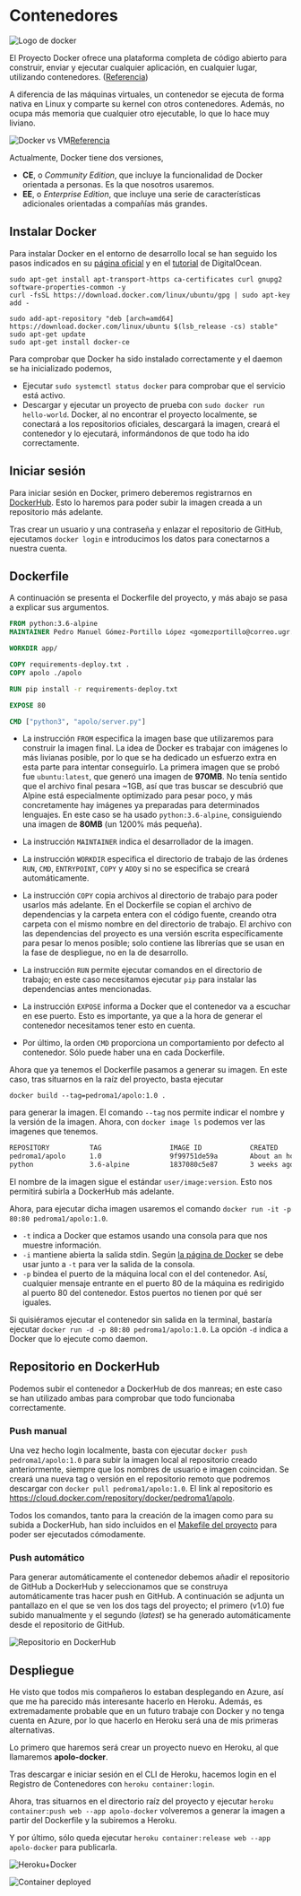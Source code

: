 # Contenedores

![Logo de docker](img/docker-logo.png)

El Proyecto Docker ofrece una plataforma completa de código abierto para construir, enviar y ejecutar cualquier aplicación, en cualquier lugar, utilizando contenedores. ([Referencia](https://hoplasoftware.com/por-que-elegir-docker-ee-frente-a-ce/))

A diferencia de las máquinas virtuales, un contenedor se ejecuta de forma nativa en Linux y comparte su kernel con otros contenedores. Además, no ocupa más memoria que cualquier otro ejecutable, lo que lo hace muy liviano.

![Docker vs VM](img/docker-vs-vm.png)[Referencia](https://docs.docker.com/get-started/)

Actualmente, Docker tiene dos versiones,

-   **CE**, o _Community Edition_, que incluye la funcionalidad de Docker orientada a personas. Es la que nosotros usaremos.
-   **EE**, o _Enterprise Edition_, que incluye una serie de características adicionales orientadas a compañías más grandes.

## Instalar Docker

Para instalar Docker en el entorno de desarrollo local se han seguido los pasos indicados en su [página oficial](https://docs.docker.com/install/linux/docker-ce/ubuntu/) y en el [tutorial](https://www.digitalocean.com/community/tutorials/how-to-install-and-use-docker-on-ubuntu-18-04) de DigitalOcean.

    sudo apt-get install apt-transport-https ca-certificates curl gnupg2 software-properties-common -y
    curl -fsSL https://download.docker.com/linux/ubuntu/gpg | sudo apt-key add -

    sudo add-apt-repository "deb [arch=amd64] https://download.docker.com/linux/ubuntu $(lsb_release -cs) stable"
    sudo apt-get update
    sudo apt-get install docker-ce

Para comprobar que Docker ha sido instalado correctamente y el daemon se ha inicializado podemos,

* Ejecutar `sudo systemctl status docker` para comprobar que el servicio está activo.
* Descargar y ejecutar un proyecto de prueba con `sudo docker run hello-world`. Docker, al no encontrar el proyecto localmente, se conectará a los repositorios oficiales, descargará la imagen, creará el contenedor y lo ejecutará, informándonos de que todo ha ido correctamente.

## Iniciar sesión

Para iniciar sesión en Docker, primero deberemos registrarnos en [DockerHub](https://hub.docker.com/). Esto lo haremos para poder subir la imagen creada a un repositorio más adelante.

Tras crear un usuario y una contraseña y enlazar el repositorio de GitHub, ejecutamos `docker login` e introducimos los datos para conectarnos a nuestra cuenta.

## Dockerfile

A continuación se presenta el Dockerfile del proyecto, y más abajo se pasa a explicar sus argumentos.

```Dockerfile
FROM python:3.6-alpine
MAINTAINER Pedro Manuel Gómez-Portillo López <gomezportillo@correo.ugr.es>

WORKDIR app/

COPY requirements-deploy.txt .
COPY apolo ./apolo

RUN pip install -r requirements-deploy.txt

EXPOSE 80

CMD ["python3", "apolo/server.py"]
```

* La instrucción `FROM` especifica la imagen base que utilizaremos para construir la imagen final. La idea de Docker es trabajar con imágenes lo más livianas posible, por lo que se ha dedicado un esfuerzo extra en esta parte para intentar conseguirlo. La primera imagen que se probó fue `ubuntu:latest`, que generó una imagen de **970MB**. No tenía sentido que el archivo final pesara ~1GB, así que tras buscar se descubrió que Alpine está especialmente optimizado para pesar poco, y más concretamente hay imágenes ya preparadas para determinados lenguajes. En este caso se ha usado `python:3.6-alpine`, consiguiendo una imagen de **80MB** (un 1200% más pequeña).

* La instrucción `MAINTAINER` indica el desarrollador de la imagen.

* La instrucción `WORKDIR` especifica el directorio de trabajo de las órdenes `RUN`, `CMD`, `ENTRYPOINT`, `COPY` y `ADD`y si no se especifica se creará automáticamente.

* La instrucción `COPY` copia archivos al directorio de trabajo para poder usarlos más adelante. En el Dockerfile se copian el archivo de dependencias y la carpeta entera con el código fuente, creando otra carpeta con el mismo nombre en del directorio de trabajo. El archivo con las dependencias del proyecto es una versión escrita específicamente para pesar lo menos posible; solo contiene las librerías que se usan en la fase de despliegue, no en la de desarrollo.

* La instrucción `RUN` permite ejecutar comandos en el directorio de trabajo; en este caso necesitamos ejecutar `pip` para instalar las dependencias antes mencionadas.

* La instrucción `EXPOSE` informa a Docker que el contenedor va a escuchar en ese puerto. Esto es importante, ya que a la hora de generar el contenedor necesitamos tener esto en cuenta.

* Por último, la orden `CMD` proporciona un comportamiento por defecto al contenedor. Sólo puede haber una en cada Dockerfile.

Ahora que ya tenemos el Dockerfile pasamos a generar su imagen. En este caso, tras situarnos en la raíz del proyecto, basta ejecutar

`
docker build --tag=pedroma1/apolo:1.0 .
`

para generar la imagen. El comando `--tag` nos permite indicar el nombre y la versión de la imagen. Ahora, con `docker image ls` podemos ver las imagenes que tenemos.

```bash
REPOSITORY          TAG                 IMAGE ID            CREATED             SIZE
pedroma1/apolo      1.0                 9f99751de59a        About an hour ago   87.9MB
python              3.6-alpine          1837080c5e87        3 weeks ago         74.4MB

```

El nombre de la imagen sigue el estándar `user/image:version`. Esto nos permitirá subirla a DockerHub más adelante.

Ahora, para ejecutar dicha imagen usaremos el comando `docker run -it -p 80:80 pedroma1/apolo:1.0`.

* `-t` indica a Docker que estamos usando una consola para que nos muestre información.
* `-i` mantiene abierta la salida stdin. Según [la página de Docker](https://docs.docker.com/engine/reference/run/) se debe usar junto a `-t` para ver la salida de la consola.
* `-p` bindea el puerto de la máquina local con el del contenedor. Así, cualquier mensaje entrante en el puerto 80 de la máquina es redirigido al puerto 80 del contenedor. Estos puertos no tienen por qué ser iguales.

Si quisiéramos ejecutar el contenedor sin salida en la terminal, bastaría ejecutar `docker run -d -p 80:80 pedroma1/apolo:1.0`. La opción `-d` indica a Docker que lo ejecute como daemon.

## Repositorio en DockerHub

Podemos subir el contenedor a DockerHub de dos manreas; en este caso se han utilizado ambas para comprobar que todo funcionaba correctamente.


### Push manual

Una vez hecho login localmente, basta con ejecutar `docker push pedroma1/apolo:1.0` para subir la imagen local al repositorio creado anteriormente, siempre que los nombres de usuario e imagen coincidan. Se creará una nueva tag o versión en el repositorio remoto que podremos descargar con `docker pull pedroma1/apolo:1.0`. El link al repositorio es https://cloud.docker.com/repository/docker/pedroma1/apolo.

Todos los comandos, tanto para la creación de la imagen como para su subida a DockerHub, han sido incluidos en el [Makefile del proyecto](https://github.com/gomezportillo/apolo/blob/master/Makefile) para poder ser ejecutados cómodamente.

### Push automático

Para generar automáticamente el contenedor debemos añadir el repositorio de GitHub a DockerHub y seleccionamos que se construya automáticamente tras hacer push en GitHub. A continuación se adjunta un pantallazo en el que se ven los dos tags del proyecto; el primero (v1.0) fue subido  manualmente y el segundo (*latest*) se ha generado automáticamente desde el repositorio de GitHub.

![Repositorio en DockerHub](img/repo-dockerhub.png)

## Despliegue

He visto que todos mis compañeros lo estaban desplegando en Azure, así que me ha parecido más interesante hacerlo en Heroku. Además, es extremadamente probable que en un futuro trabaje con Docker y no tenga cuenta en Azure, por lo que hacerlo en Heroku será una de mis primeras alternativas.

Lo primero que haremos será crear un proyecto nuevo en Heroku, al que llamaremos **apolo-docker**.

Tras descargar e iniciar sesión en el CLI de Heroku, hacemos login en el Registro de Contenedores con `heroku container:login`.

Ahora, tras situarnos en el directorio raíz del proyecto y ejecutar `heroku container:push web --app apolo-docker` volveremos a generar la imagen a partir del Dockerfile y la subiremos a Heroku.

Y por último, sólo queda ejecutar `heroku container:release web --app apolo-docker` para publicarla.

![Heroku+Docker](img/heroku+docker.png)

![Container deployed](img/container-deployed.png)

